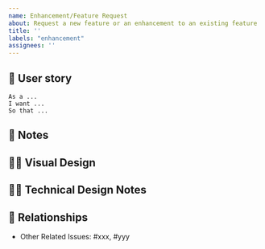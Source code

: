 ```yaml
---
name: Enhancement/Feature Request
about: Request a new feature or an enhancement to an existing feature
title: ''
labels: "enhancement"
assignees: ''
---
```

## 💬  User story

```gerkin
As a ...
I want ...
So that ...
```

## 📝 Notes

<!-- Additional notes on the feature -->

## 👩‍🎨 Visual Design

<!-- Attach an image or link to the design of the feature -->

## 👩‍🔧 Technical Design Notes

<!-- Provide any technical implementation notes here. Eg, service API calls, or other technical considerations -->

## 🤝 Relationships

- Other Related Issues: #xxx, #yyy
